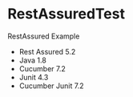 # RestAssuredTest
RestAssured Example
* Rest Assured 5.2
* Java 1.8
* Cucumber 7.2
* Junit 4.3
* Cucumber Junit 7.2

